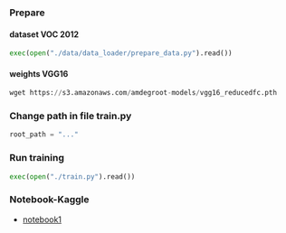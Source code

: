 ### Prepare
#### dataset VOC 2012
```python
exec(open("./data/data_loader/prepare_data.py").read())
```
#### weights VGG16
```python
wget https://s3.amazonaws.com/amdegroot-models/vgg16_reducedfc.pth
```

### Change path in file train.py
```python
root_path = "..."
```

### Run training 
```python
exec(open("./train.py").read())
```

### Notebook-Kaggle 
* [notebook1](https://www.kaggle.com/acousticmusic/ai4theblind/notebook)

